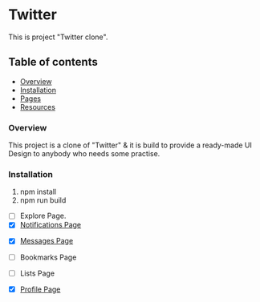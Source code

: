 # Twitter

This is project "Twitter clone".

## Table of contents

- [Overview](#overview)
- [Installation](#installation)
- [Pages](#pages)
- [Resources](#resources)

### Overview <a name="overview" />

This project is a clone of "Twitter" & it is build to provide a ready-made UI Design to anybody who needs some practise.

### Installation <a name="installation" />

1. npm install
2. npm run build


* [ ] Explore Page.
* [x] [Notifications Page](https://github.com/rakeshshubhu/Designs-for-practice/blob/master/twitter/src/pages/notification.html)
- [x] [Messages Page](https://github.com/rakeshshubhu/Designs-for-practice/blob/master/twitter/src/pages/messages.html)
- [ ] Bookmarks Page
- [ ] Lists Page
- [x] [Profile Page](https://github.com/rakeshshubhu/Designs-for-practice/blob/master/twitter/src/pages/profile.html)


